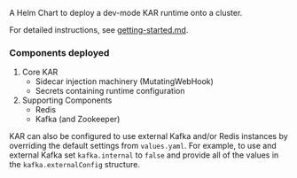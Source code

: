 <!--
# Copyright IBM Corporation 2020,2021
#
# Licensed under the Apache License, Version 2.0 (the "License");
# you may not use this file except in compliance with the License.
# You may obtain a copy of the License at
#
#     http://www.apache.org/licenses/LICENSE-2.0
#
# Unless required by applicable law or agreed to in writing, software
# distributed under the License is distributed on an "AS IS" BASIS,
# WITHOUT WARRANTIES OR CONDITIONS OF ANY KIND, either express or implied.
# See the License for the specific language governing permissions and
# limitations under the License.
-->

A Helm Chart to deploy a dev-mode KAR runtime onto a cluster.

For detailed instructions, see [getting-started.md](../docs/getting-started.md).

### Components deployed

1. Core KAR
   - Sidecar injection machinery (MutatingWebHook)
   - Secrets containing runtime configuration
2. Supporting Components
   - Redis
   - Kafka (and Zookeeper)

KAR can also be configured to use external Kafka and/or Redis instances by
overriding the default settings from `values.yaml`. For example, to use and
external Kafka set `kafka.internal` to `false` and provide all of the values in
the `kafka.externalConfig` structure.
